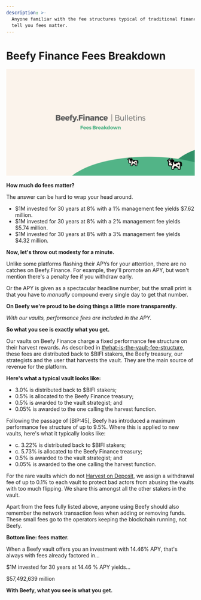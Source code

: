 ```yaml
---
description: >-
  Anyone familiar with the fee structures typical of traditional finance will
  tell you fees matter.
---
```


# Beefy Finance Fees Breakdown

![](../../.gitbook/assets/bulletin-beefy-finance-fees-breakdown.png)

**How  much do fees matter?**

The answer can be hard to wrap your head around.

* $1M invested for 30 years at 8% with a 1% management fee yields $7.62 million.
* $1M invested for 30 years at 8% with a 2% management fee yields $5.74 million.
* $1M invested for 30 years at 8% with a 3% management fee yields $4.32 million.

**Now, let's throw out modesty for a minute.**

Unlike some platforms flashing their APYs for your attention, there are no catches on Beefy.Finance. For example, they'll promote an APY, but won't mention there's a penalty fee if you withdraw early.

Or the APY is given as a spectacular headline number, but the small print is that you have to _manually_ compound every single day to get that number.

**On Beefy we're proud to be doing things a little more transparently.**

_With our vaults, performance fees are included in the APY._

**So what you see is exactly what you get.**

Our vaults on Beefy Finance charge a fixed performance fee structure on their harvest rewards. As described in [#what-is-the-vault-fee-structure](../products/vaults.md#what-is-the-vault-fee-structure "mention"), these fees are distributed back to $BIFI stakers, the Beefy treasury, our strategists and the user that harvests the vault. They are the main source of revenue for the platform.

**Here's what a typical vault looks like:**

* 3.0% is distributed back to $BIFI stakers;
* 0.5% is allocated to the Beefy Finance treasury;
* 0.5% is awarded to the vault strategist; and
* 0.05% is awarded to the one calling the harvest function.

Following the passage of \[BIP:45], Beefy has introduced a maximum performance fee structure of up to 9.5%. Where this is applied to new vaults, here's what it typically looks like:

* c. 3.22% is distributed back to $BIFI stakers;
* c. 5.73% is allocated to the Beefy Finance treasury;
* 0.5% is awarded to the vault strategist; and
* 0.05% is awarded to the one calling the harvest function.

For the rare vaults which do not [Harvest on Deposit](https://docs.beefy.finance/ecosystem/products/vaults#what-is-harvesting-on-deposit), we assign a withdrawal fee of up to 0.1% to each vault to protect bad actors from abusing the vaults with too much flipping. We share this amongst all the other stakers in the vault.

Apart from the fees fully listed above, anyone using Beefy should also remember the network transaction fees when adding or removing funds. These small fees go to the operators keeping the blockchain running, not Beefy.

**Bottom line: fees matter.**

When a Beefy vault offers you an investment with 14.46% APY, that's always with fees already factored in...

$1M invested for 30 years at 14.46 % APY yields…

$57,492,639 million

**With Beefy, what you see is what you get.**
